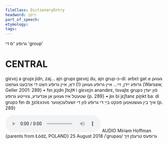 ```yaml
---
fileClass: DictionaryEntry
headword: גרופּע
part_of_speech: 
etymology: 
tags: 
---
```

גרופּע
־ס
די
'group'

CENTRAL
========

giɛvɛj a grupᵻ jidn, zaj... ajn grupᵻ gᵻɛvɛj du, ajn grup-ɔ-diː arbɛt gat געווען אַ גרופּע ייִדן, זיי... איין גרופּע געווען {!} דאָ, איין גרוּפֿע האָט די אַרבעט געהאַט {Warsaw, Geller 2001: 289}
	•	fᵻn jɛjdn ʃtɛjtɬ i giɛvɛjn anandᵻrɛ, tsvajtɛ grupɔ פֿון יעדן שטעטל איז געווען אַן אַנדערע, צווייטע גרופּע {p. 289}
	•	jᵻx bi jɛʃtanɛ piɲkt baː di grupɔ fᵻn dᵻ ʒɛlɛxɔvɛ איך בין געשטאַנען פּונקט בײַ די גרוּפֿע פֿון די זשעלעכאָווער {p. 289} 


<audio controls src="https://ia801508.us.archive.org/11/items/MiriamHoffman/Miriam%20Hoffman%2025%20August%202018%20-%20grupes%20trefn%20zikh.mp3"></audio>
AUDIO Miriam Hoffman {parents from Łódź, POLAND} 25 August 2018
/ˈgrupəs/
גרופּעס טרעפֿן זיך
